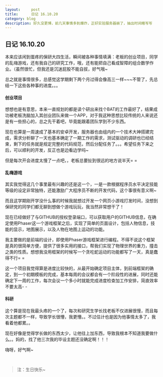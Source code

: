 ```yaml
---
layout:     post
title:      日记 16.10.20
category: blog
description: 好久没更博，前几天事情多到爆炸，正好实验服务器崩了，抽出时间瞎写写
---
```


## 日记 16.10.20

本来应该闲到蛋疼的保研大四生活，瞬间被各种事情填满：老板的创业项目，同学的乱嗨游戏，还有我自己的研究工作，哦，还有能把自己看成智障的组合数学作业。（虽然很忙，但我还是沉迷屁股不能自拔，好气哦~

总之就是事情很多，总感觉这学期剩下两个月过得会像高三一样~~~不管了，先总结一下这些各种事的进度。。。

#### 创业项目

想想也是有意思，本来一直规划的都是读个研出来找个BAT的工作最好了，结果成功被老板洗脑加入其创业团队来做一个APP，对于我这种思想比较传统的人来说还是有一些担心的，总之先干着吧，毕竟能跟着团队学到不少东西。

现在也算是一周速成了基本的安卓开发，服务器也由组内的一个技术大神搭建完成，需求分析聊了一天也基本确定了一期工作的需求，测试驱动的调研也已经结束，剩下的任务就是规定完整的代码规范，然后分配任务了。。。希望任务下来之后，可以顺利的开发，反正也是边看边学吗~

但是每次开会进度太慢了一点吧，，老板总要扯到很远的地方说半天= =

#### 乱嗨游戏

其实我觉得这几个事里最有兴趣的还是这一个，一是一款根据程序员水平决定技能等级的设定非常独特，还能激励广大程序员不断的开发代码，这个事很有意义啊~

而且这学期刚开学没什么事的时候我就想过开发一个网页小游戏打发时间，没想到保研党的同学们都无聊到想做个游戏玩玩，我当然非常想干了！

现在已经做好了与GITHUB的授权登录端口，可以获取用户的GITHUB信息，在确定使用Phaser这一个游戏框架之后，实现了简单的页面设计，包括人物信息，技能的显示，地图展示，以及人物在地图上运动的功能。

我主要做的是前端的设计，即使用Phaser游戏框架进行编程。不得不说这个框架是真的很简单方便，提供了很多实用的接口，帮我们实现了物理世界的重力，撞击之类的性质。想想我没用框架的时候写一个贪吃蛇运动的功能都写了一天，真是蠢得不行= =

这一个项目我觉得算是进度比较快的，从最开始确定项目主体，到前端框架的确定，到一个初期模板的完成，基本每周的会议都会有一个阶段性的进展，同时还能确定下一周的工作，每次会议一个多小时就能完成进度检查加工作安排，简直效率不要太高- -


#### 科研

这个算是现在我最头疼的一个了，每次和研究生学长找老板不仅进展很慢，而且每次主题都不一样，导致学长很懵，我更懵。。不过估计也是因为他事情太多了，我看着他都累。。

现在好像是觉得学长做的东西太少，让他往上加东西，导致我根本不知道我要做什么。。妈的，找了他三次我的毕设主题还没确定啊！！！

嗨呀，好气啊~

<br>

> 注：生日快乐~

